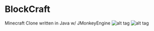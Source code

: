 # BlockCraft
Minecraft Clone written in Java w/ JMonkeyEngine
![alt tag](http://i.imgur.com/ck7yvIV.jpg)
![alt tag](http://i.imgur.com/ck7yvIV.jpg)
